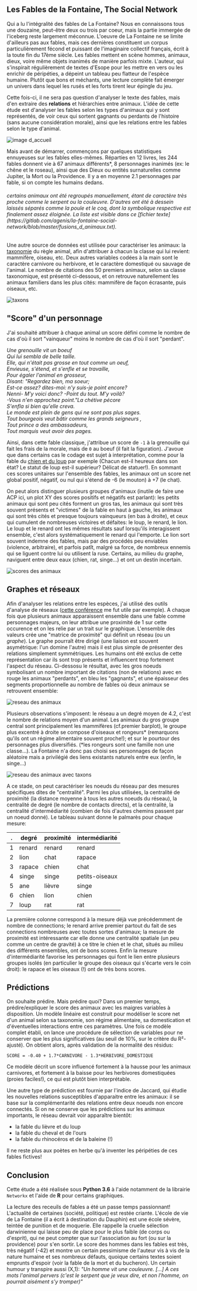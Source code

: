 ## Les Fables de la Fontaine, The Social Network

Qui a lu l'intégralité des fables de La Fontaine? Nous en connaissons tous une douzaine, peut-être deux ou trois par coeur, mais la partie immergée de l'iceberg reste largement méconnue. L'oeuvre de La Fontaine ne se limite d'ailleurs pas aux fables, mais ces dernières constituent un corpus particulièrement fécond et puissant de l'imaginaire collectif français, écrit à la toute fin du 17ème siècle. Les fables mettent en scène hommes, animaux, dieux, voire même objets inanimés de manière parfois mixte. L'auteur, qui s'inspirait régulièrement de textes d'Esope pour les mettre en vers ou les enrichir de péripéties, a dépeint un tableau peu flatteur de l'espèce humaine. Plutôt que bons et méchants, une lecture complète fait émerger un univers dans lequel les rusés et les forts tirent leur épingle du jeu.

Cette fois-ci, il ne sera pas question d'analyser le texte des fables, mais d'en extraire des **relations** et hiérarchies entre animaux. L'idée de cette étude est d'analyser les fables selon les types d'animaux qui y sont représentés, de voir ceux qui sortent gagnants ou perdants de l'histoire (sans aucune considération morale), ainsi que les relations entre les fables selon le type d'animal. 

![image d_accueil](lion_illustration.png)

Mais avant de démarrer, commençons par quelques statistiques ennuyeuses sur les fables elles-mêmes. Réparties en 12 livres, les 244 fables donnent vie à 67 animaux différents\*, 8 personnages inanimés (ex: le chêne et le roseau), ainsi que des Dieux ou entités surnaturelles comme Jupiter, la Mort ou la Providence. Il y a en moyenne 2.1 personnages par fable, si on compte les humains dedans.

<h6> <i> certains animaux ont été regroupés manuellement, étant de caractère très proche comme le serpent ou la couleuvre. D'autres ont été à dessein laissés séparés comme la poule et le coq, dont la symbolique respective est finalement assez éloignée. La liste est visible dans ce [fichier texte](https://gitlab.com/agenis/la-fontaine-social-network/blob/master/fusions_d_animaux.txt). </h6> </i> 

Une autre source de données est utilisée pour caractériser les animaux: la [taxonomie](http://informations-documents.com/environnement.ecole/regne_animal_1.htm) du règle animal, afin d'attribuer à chacun la classe qui lui revient: mammifère, oiseau, etc. Deux autres variables codées à la main sont le caractère carnivore ou herbivore, et le caractère domestiqué ou sauvage de l'animal. Le nombre de citations des 50 premiers animaux, selon sa classe taxonomique, est présenté ci-dessous, et on retrouve naturellement les animaux familiers dans les plus cités: mammifère de façon écrasante, puis oiseaux, etc.

![taxons](apparitions.png)

## "Score" d'un personnage

J'ai souhaité attribuer à chaque animal un score défini comme le nombre de cas d'où il sort "vainqueur" moins le nombre de cas d'où il sort "perdant". 

<i>*Une grenouille vit un boeuf* <br />
Qui lui sembla de belle taille. <br />
Elle, qui n'était pas grosse en tout comme un oeuf,<br />
Envieuse, s'étend, et s'enfle et se travaille,<br />
Pour égaler l'animal en grosseur,<br />
Disant: "Regardez bien, ma soeur;<br />
Est-ce assez? dites-moi: n'y suis-je point encore?<br />
Nenni- M'y voici donc? -Point du tout. M'y voilà?<br />
-Vous n'en approchez point."La chétive pécore<br />
S'enfla si bien qu'elle creva.<br />
Le monde est plein de gens qui ne sont pas plus sages.<br />
Tout bourgeois veut bâtir comme les grands seigneurs ,<br />
Tout prince a des ambassadeurs,<br />
Tout marquis veut avoir des pages.</i>

Ainsi, dans cette fable classique, j'attribue un score de `-1` à la grenouille qui fait les frais de la morale, mais de `0` au boeuf (il fait la figuration). J'avoue que dans certains cas le codage est sujet à interprétation, comme pour la fable du [chien et du loup](http://www.la-fontaine-ch-thierry.net/loupchien.htm) par exemple (Chacun est-il heureux dans son état? Le statut de loup est-il supérieur? Délicat de statuer!). En sommant ces scores unitaires sur l'ensemble des fables, les animaux ont un score net global positif, négatif, ou nul qui s'étend de -6 (le mouton) à +7 (le chat). 

On peut alors distinguer plusieurs groupes d'animaux (inutile de faire une ACP ici, un plot XY des scores positifs et négatifs est parlant): les petits animaux qui sont peu cités forment un gros tas, les animaux qui sont très souvent présents et "victimes" de la fable en haut à gauche, les animaux qui sont très cités et presque toujours vainqueurs (en bas à droite), et ceux qui cumulent de nombreuses victoires et défaites: le loup, le renard, le lion. Le loup et le renard ont les mêmes résultats sauf lorsqu'ils interagissent ensemble, c'est alors systématiquement le renard qui l'emporte. Le lion sort souvent indemne des fables, mais par des procédés peu enviables (violence, arbitraire), et parfois patît, malgré sa force, de nombreux ennemis qui se liguent contre lui ou utilisent la ruse. Certains, au milieu du graphe, naviguent entre deux eaux (chien, rat, singe...) et ont un destin incertain.

![scores des animaux](scores.png)

## Graphes et réseaux

Afin d'analyser les relations entre les espèces, j'ai utilisé des outils d'analyse de réseaux ([cette conférence](https://www.youtube.com/watch?v=7fsreJMy_pI) me fut utile par exemple). A chaque fois que plusieurs animaux apparaissent ensemble dans une fable comme personnages majeurs, on leur attribue une proximité de 1 sur cette occurence et on les relie par un trait sur le graphique. L'ensemble des valeurs crée une "matrice de proximité" qui définit un réseau (ou un *graphe*). Le graphe pourraît être dirigé (une liaison est souvent asymétrique: l'un domine l'autre) mais il est plus simple de présenter des relations simplement symmétriques. Les humains ont été exclus de cette représentation car ils sont trop présents et influencent trop fortement l'aspect du réseau. Ci-dessosu le résultat, avec les gros noeuds symbolisant un nombre important de citations (non de relations) avec en rouge les animaux "perdants", en bleu les "gagnants", et une épaisseur des segments proportionnelle au nombre de fables où deux animaux se retrouvent ensemble:

![reseau des animaux](reseau_animaux.png)

Plusieurs observations s'imposent: le réseau a un degré moyen de 4.2, c'est le nombre de relations moyen d'un animal. Les animaux du gros groupe central sont principalement les mammifères (cf.premier barplot), le groupe plus excentré à droite se compose d'oiseaux et rongeurs\* (remarquons qu'ils ont un régime alimentaire souvent proche!); et sur le pourtour des personnages plus diversifiés. (\*les rongeurs sont une famille non une classe...). La Fontaine n'a donc pas choisi ses personnages de façon aléatoire mais a privilégié des liens existants naturels entre eux (enfin, le singe...)

![reseau des animaux avec taxons](reseau_animaux_taxons.png)

A ce stade, on peut caractériser les noeuds du réseau par des mesures spécifiques dites de "centralité". Parmi les plus utilisées, la centralité de proximité (la distance moyenne à tous les autres noeuds du réseau), la centralité de degré (le nombre de contacts directs), et la centralité, la centralité d'intermédiarité (combien de fois d'autres chemins passent par un noeud donné). Le tableau suivant donne le palmarès pour chaque mesure:

| . | degré  | proximité | intermédiarité |
|---|--------|-----------|----------------|
| 1 | renard | renard    | renard         |
| 2 | lion   | chat      | rapace         |
| 3 | rapace | chien     | chat           |
| 4 | singe  | singe     | petits-oiseaux |
| 5 | ane    | lièvre    | singe          |
| 6 | chien  | lion      | chien          |
| 7 | loup   | rat       | rat            |

La première colonne correspond à la mesure déjà vue précédemment de nombre de connections; le renard arrive premier partout du fait de ses connections nombreuses avec toutes sortes d'animaux; la mesure de proximité est intéressante car elle donne une centralité spatiale (un peu comme un centre de gravité) à ce titre le chien et le chat, situés au milieu des différents ensembles, ont de bons scores. Enfin la mesure d'intermédiarité favorise les personnages qui font le lien entre plusieurs groupes isolés (en particulier le groupe des oiseaux qui s'écarte vers le coin droit): le rapace et les oiseaux (!) ont de très bons scores. 

## Prédictions

On souhaite prédire. Mais prédire quoi? Dans un premier temps, prédire/expliquer le score des animaux avec les maigres variables à disposition. Un modèle linéaire est construit pour modéliser le score net d'un animal selon sa taxonomie, son régime alimentaire, sa domestication et d'éventuelles interactions entre ces paramètres. Une fois ce modèle complet établi, on lance une procédure de sélection de variables pour ne conserver que les plus significatives (au seuil de 10%, sur le critère du R²-ajusté). On obtient alors, après validation de la normalité des résidus:

`SCORE = -0.40 + 1.7*CARNIVORE - 1.3*HERBIVORE_DOMESTIQUE`

Ce modèle décrit un score influencé fortement à la hausse pour les animaux carnivores, et fortement à la baisse pour les herbivores domestiquées (proies faciles!), ce qui est plutôt bien interprétable.

Une autre type de prédiction est fournie par l'indice de Jaccard, qui étudie les nouvelles relations susceptibles d'apparaitre entre les animaux: il se base sur la complémentarité des relations entre deux noeuds non encore connectés. Si on ne conserve que les prédictions sur les animaux importants, le réseau devrait voir apparaître bientôt:
- la fable du lièvre et du loup
- la fable du cheval et de l'ours
- la fable du rhinocéros et de la baleine (!)

Il ne reste plus aux poètes en herbe qu'à inventer les péripéties de ces fables fictives!

## Conclusion

Cette étude a été réalisée sous **Python 3.6** à l'aide notamment de la librairie `Networkx` et l'aide de **R** pour certains graphiques. 

La lecture des receuils de fables a été un passe temps passionnant! L'actualité de certaines (société, politique) est restée criante. L'école de vie de La Fontaine (il a écrit à destination du Dauphin) est une école sévère, teintée de punition et de moquerie. Elle rappelle la cruelle sélection darwinienne qui laisse peu de place pour le plus faible (de corps ou d'esprit), qui ne peut compter que sur l'association au fort (ou sur la providence) pour s'en sortir. Le score des hommes dans les fables est très, très négatif (-42) et montre un certain pessimisme de l'auteur vis à vis de la nature humaine et ses nombreux défauts, quoique certains textes soient emprunts d'espoir (voir la fable de la mort et du bucheron). Un certain humour y transpire aussi (X,1): *"Un homme vit une couleuvre. [...] A ces mots l'animal pervers (c'est le serpent que je veux dire, et non l'homme, on pourrait aisément s'y tromper)"*



